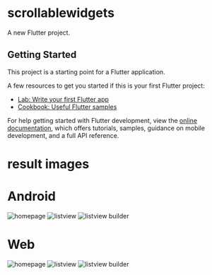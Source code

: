 # scrollablewidgets

A new Flutter project.

## Getting Started

This project is a starting point for a Flutter application.

A few resources to get you started if this is your first Flutter project:

- [Lab: Write your first Flutter app](https://docs.flutter.dev/get-started/codelab)
- [Cookbook: Useful Flutter samples](https://docs.flutter.dev/cookbook)

For help getting started with Flutter development, view the
[online documentation](https://docs.flutter.dev/), which offers tutorials,
samples, guidance on mobile development, and a full API reference.


# result images

# Android
![homepage](assets/result_images/Android/homepage.png)
![listview](assets/result_images/Android/listview.png)
![listview builder](assets/result_images/Android/listview_builder.png)

# Web
![homepage](assets/result_images/Web/homepage.png)
![listview](assets/result_images/Web/listview.png)
![listview builder](assets/result_images/Web/listview_builder.png)
